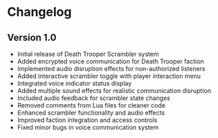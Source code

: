 # Changelog

## Version 1.0
- Initial release of Death Trooper Scrambler system
- Added encrypted voice communication for Death Trooper faction
- Implemented audio disruption effects for non-authorized listeners
- Added interactive scrambler toggle with player interaction menu
- Integrated voice indicator status display
- Added multiple sound effects for realistic communication disruption
- Included audio feedback for scrambler state changes
- Removed comments from Lua files for cleaner code
- Enhanced scrambler functionality and audio effects
- Improved faction integration and access controls
- Fixed minor bugs in voice communication system